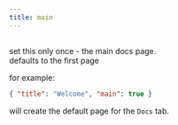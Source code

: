 ```yaml
---
title: main 
--- 
```


##

set this only once - the main docs page.  
defaults to the first page

for example:

```json
{ "title": "Welcome", "main": true }
```

will create the default page for the `Docs` tab.
 